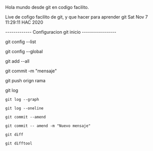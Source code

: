Hola mundo desde git en codigo facilito.

Live de cofigo facilito de git, y que hacer para aprender git
Sat Nov  7 11:29:11 HAC 2020


------------- Configuracion git inicio -----------------

git config --list

git config --global

git add --all

git commit -m "mensaje"

git push orign <master> rama 

git log
 
	git log --graph 
	
	git log --oneline
	
	git commit --amend 
	
	git commit -- amend -m "Nuevo mensaje"

	git diff

	git difftool 
